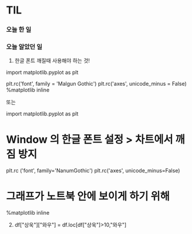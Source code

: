 # TIL

### 오늘 한 일


### 오늘 알았던 일

1. 한글 폰트 깨질때 사용해야 하는 것!

import matplotlib.pyplot as plt

plt.rc('font', family = 'Malgun Gothic')
plt.rc('axes', unicode_minus = False)
%matplotlib inline

또는 

import matplotlib.pyplot as plt
# Window 의 한글 폰트 설정 > 차트에서 깨짐 방지
plt.rc ('font', family='NanumGothic')
plt.rc('axes', unicode_minus=False)

# 그래프가 노트북 안에 보이게 하기 위해
%matplotlib inline


2. df["상욱"]["와우"]
= df.loc[df["상욱"]>10,"와우"]
